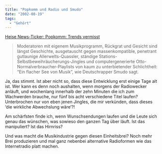 ```yaml
---
title: "Popkomm und Radio und Smudo"
date: "2002-08-19"
tags:
  - "Gehört"
---
```


[Heise News-Ticker: Popkomm: Trends vermisst](https://web.archive.org/web/20050119212526/http://www.heise.de/newsticker/data/cm-18.08.02-000/)

> Moderatoren mit eigenem Musikprogramm, Rückgrat und Gesicht sind längst Geschichte, ausgetauscht gegen massenkompatible, penetrant gutlaunige Allerwelts-Quassler, ständige Stations-Selbstbeweihräucherungs-Jingles und computergenerierte Otto-Normalverbraucher-Playlists von kaum zu unterbietender Schlichtheit: “Ein flacher See von Musik”, wie Deutschrapper Smudo sagt.

Ja, das stimmt. Ist aber nicht so, dass diese Entwicklung erst einige Tage alt ist. Wer kann es denn noch aushalten, wenn morgens der Radiowecker anläuft, und wochenlang innerhalb der zehn Minuten die ich zum Wachwerden brauche, nur fünf bis acht verschiedene Titel laufen? Unterbrochen nur von eben jenen Jingles, die mir verkünden, dass dieses ‘die wirkliche Abwechslung wäre’?!

Am schärfsten finde ich, wenn Wunschsendungen laufen und die Leute sich genau das wünschen, was sowieso den ganzen Tag über läuft. Ist das manipuliert? Ist das Hirnriss?

Und was macht die Musikindustrie gegen diesen Einheitsbrei? Noch mehr Brei produzieren und mal ganz nebenbei alternative Radioformen wie das Internetradio platt machen.
